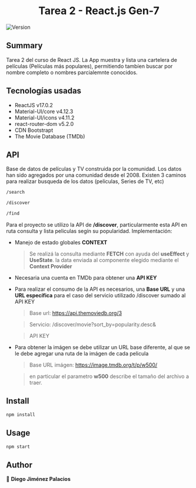 <h1 align="center">Tarea 2 - React.js Gen-7</h1>
<p>
  <img alt="Version" src="https://img.shields.io/badge/version-1.0.0-blue.svg?cacheSeconds=2592000" />
</p>

## Summary

Tarea 2 del curso de React JS.
La App muestra y lista una cartelera de películas (Películas más populares), permitiendo tambíen buscar por nombre completo o nombres parcialemnte conocidos.

## Tecnologías usadas

- ReactJS v17.0.2
- Material-UI/core v4.12.3
- Material-UI/icons v4.11.2
- react-router-dom v5.2.0
- CDN Bootstrapt
- The Movie Database (TMDb)

## API

Base de datos de películas y TV construida por la comunidad. Los datos han sido agregados por una comunidad desde el 2008.
Existen 3 caminos para realizar busqueda de los datos (peliculas, Series de TV, etc)

```sh
/search
```

```sh
/discover
```

```sh
/find
```

Para el proyecto se utilizo la API de **/discover**, particularmente esta API en ruta consulta y lista peliculas segín su popularidad.
Implementación:

- Manejo de estado globales **CONTEXT**
  > Se realizá la consulta mediante **FETCH** con ayuda del **useEffect** y **UseState**. la data enviada al componente elegido mediante el **Context Provider**
- Necesaria una cuenta en TMDb para obtener una **API KEY**
- Para realizar el consumo de la API es necesarios, una **Base URL** y una **URL específica** para el caso del servicio utilizado /discover sumado al API KEY

  > Base url: https://api.themoviedb.org/3

  > Servicio: /discover/movie?sort_by=popularity.desc&

  > API KEY

- Para obtener la imágen se debe utilizar un URL base diferente, al que se le debe agregar una ruta de la imágen de cada pelicula

  > Base URL imágen: https://image.tmdb.org/t/p/w500/

  > en particular el parametro **w500** describe el tamaño del archivo a traer.

## Install

```sh
npm install
```

## Usage

```sh
npm start
```

## Author

👤 **Diego Jiménez Palacios**
